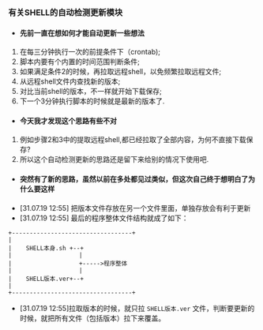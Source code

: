   ### 有关SHELL的自动检测更新模块
  
  - #### 先前一直在想如何才能自动更新一些想法
  1. 在每三分钟执行一次的前提条件下（crontab);
  2. 脚本内要有个内置的时间范围判断条件;
  3. 如果满足条件2的时候，再拉取远程shell，以免频繁拉取远程文件;
  4. 从远程shell文件内查找新的版本;
  5. 对比当前shell的版本，不一样就开始下载保存;
  6. 下一个3分钟执行脚本的时候就是最新的版本了.
  - #### 今天我才发现这个思路有些不对
  1. 例如步骤2和3中的提取远程shell,都已经拉取了全部内容，为何不直接下载保存?
  2. 所以这个自动检测更新的思路还是留下来给别的情况下使用吧.
  - #### 突然有了新的思路，虽然以前在多处都见过类似，但这次自己终于想明白了为什么要这样
  - [31.07.19 12:55]
    把版本文件存放在另一个文件里面，单独存放会有利于更新
  - [31.07.19 12:55]
     最后的程序整体文件结构就成了如下：
```
+----------------------------------+
|                              
|    SHELL本身.sh +--+
|                   |
|                   +----->程序整体
|                   |
|    SHELL版本.ver+--+
|
+----------------------------------+
```
  - [31.07.19 12:55]拉取版本的时候，就只拉 `SHELL版本.ver` 文件，判断要更新的时候，就把所有文件（包括版本）拉下来覆盖。
